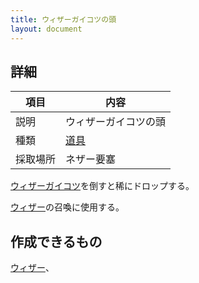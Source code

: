 ```yaml
---
title: ウィザーガイコツの頭
layout: document
---
```

## 詳細

|項目|内容|
|---|---|
|説明|ウィザーガイコツの頭|
|種類|[道具](道具)|
|採取場所|ネザー要塞|

[ウィザーガイコツ](ウィザーガイコツ)を倒すと稀にドロップする。

[ウィザー](ウィザー)の召喚に使用する。

## 作成できるもの

[ウィザー](ウィザー)、

